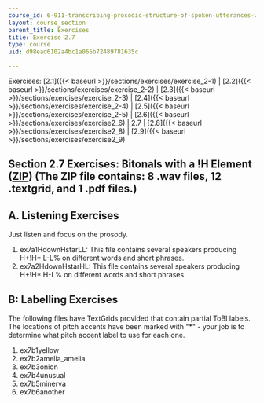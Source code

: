 ```yaml
---
course_id: 6-911-transcribing-prosodic-structure-of-spoken-utterances-with-tobi-january-iap-2006
layout: course_section
parent_title: Exercises
title: Exercise 2.7
type: course
uid: d98ead6102a4bc1a065b72489781635c

---
```


Exercises: [2.1]({{< baseurl >}}/sections/exercises/exercise_2-1) | [2.2]({{< baseurl >}}/sections/exercises/exercise_2-2) | [2.3]({{< baseurl >}}/sections/exercises/exercise_2-3) | [2.4]({{< baseurl >}}/sections/exercises/exercise_2-4) | [2.5]({{< baseurl >}}/sections/exercises/exercise_2-5) | [2.6]({{< baseurl >}}/sections/exercises/exercise2_6) | 2.7 | [2.8]({{< baseurl >}}/sections/exercises/exercise2_8) | [2.9]({{< baseurl >}}/sections/exercises/exercise2_9)

Section 2.7 Exercises: Bitonals with a !H Element ([ZIP](/coursemedia/6-911-transcribing-prosodic-structure-of-spoken-utterances-with-tobi-january-iap-2006/c4ff2bcf476e6021dee2e5fd7b2be9c3_exercises27.zip)) (The ZIP file contains: 8 .wav files, 12 .textgrid, and 1 .pdf files.)
-------------------------------------------------------------------------------------------------------------------------------------------------------------------------------------------------------------------------------------------------------------------------------------

A. Listening Exercises
----------------------

Just listen and focus on the prosody.

1.  ex7a1HdownHstarLL: This file contains several speakers producing H+!H\* L-L% on different words and short phrases.
2.  ex7a2HdownHstarHL: This file contains several speakers producing H+!H\* H-L% on different words and short phrases.

B: Labelling Exercises
----------------------

The following files have TextGrids provided that contain partial ToBI labels. The locations of pitch accents have been marked with "\*" - your job is to determine what pitch accent label to use for each one.

1.  ex7b1yellow
2.  ex7b2amelia\_amelia
3.  ex7b3onion
4.  ex7b4unusual
5.  ex7b5minerva
6.  ex7b6another